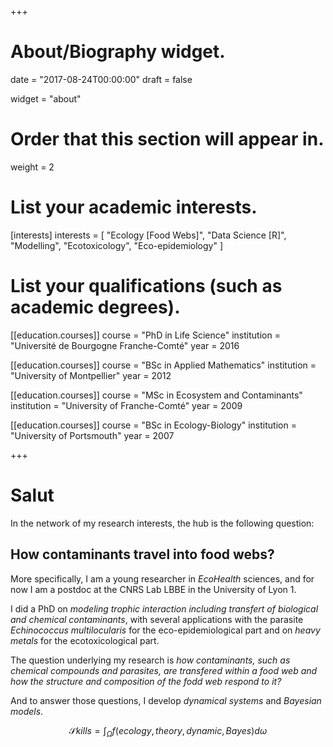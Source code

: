 +++
# About/Biography widget.

date = "2017-08-24T00:00:00"
draft = false

widget = "about"

# Order that this section will appear in.
weight = 2

# List your academic interests.
[interests]
  interests = [
    "Ecology [Food Webs]",
    "Data Science [R]",
    "Modelling",
    "Ecotoxicology",
    "Eco-epidemiology"
  ]

# List your qualifications (such as academic degrees).
[[education.courses]]
  course = "PhD in Life Science"
  institution = "Université de Bourgogne Franche-Comté"
  year = 2016

[[education.courses]]
  course = "BSc in Applied Mathematics"
  institution = "University of Montpellier"
  year = 2012

[[education.courses]]
  course = "MSc in Ecosystem and Contaminants"
  institution = "University of Franche-Comté"
  year = 2009
  
[[education.courses]]
  course = "BSc in Ecology-Biology"
  institution = "University of Portsmouth"
  year = 2007
 
+++

# Salut

In the network of my research interests, the hub is the following question:

## How contaminants travel into food webs?

More specifically, I am a young researcher in *EcoHealth* sciences, and for now I am a postdoc at the CNRS Lab LBBE in the University of Lyon 1.

I did a PhD on *modeling trophic interaction including transfert of biological and chemical contaminants*, with several applications with the parasite *Echinococcus multilocularis*  for the eco-epidemiological part and on *heavy metals* for the ecotoxicological part.

The question underlying my research is *how contaminants, such as chemical compounds and parasites, are transfered within a food web and how the structure and composition of the fodd web respond to it?*

And to answer those questions, I develop *dynamical systems* and *Bayesian models*.

$$ \mathcal{S}kills=\int_\Omega f(ecology,theory,dynamic,Bayes) d \omega $$


